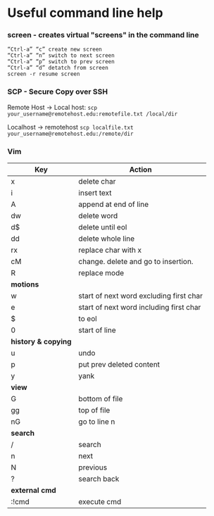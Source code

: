 # Useful command line help
### screen - creates virtual "screens" in the command line
	“Ctrl-a” “c” create new screen
	“Ctrl-a” “n” switch to next screen
	“Ctrl-a” “p” switch to prev screen
	“Ctrl-a” “d” detatch from screen
	screen -r resume screen

### SCP - Secure Copy over SSH
Remote Host -> Local host:
`scp your_username@remotehost.edu:remotefile.txt /local/dir`

Localhost -> remotehost
`scp localfile.txt your_username@remotehost.edu:/remote/dir`

### Vim
Key | Action
--|--------
x	|delete char
i |insert text
A |	append at end of line
dw |	delete word
d$ |	delete until eol
dd |	delete whole line
rx |	replace char with x
cM  |	change. delete and go to insertion.
R |	replace mode
__motions__ |
 	w |	start of next word excluding first char
 	e |	start of next word including first char
 	$ |	to eol
 	0 |	start of line
__history & copying__  |
 	u |	undo
 	p |	put prev deleted content
	y |	yank
__view__  |
 	G |	bottom of file
 	gg |	top of file
 	nG |	go to line n
__search__  |
/ |	search
n |	next
N |	previous
? |	search back
__external cmd__  |	
:!cmd |	execute cmd
